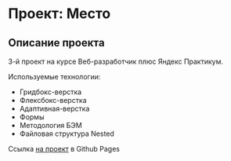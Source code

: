 # Проект: Место

## Описание проекта

3-й проект на курсе Веб-разработчик плюс Яндекс Практикум.

Используемые технологии:

* Гридбокс-верстка
* Флексбокс-верстка
* Адаптивная-верстка
* Формы
* Методология БЭМ
* Файловая структура Nested

Ссылка [на проект](https://tolkinsl.github.io/mesto-project/) в Github Pages
